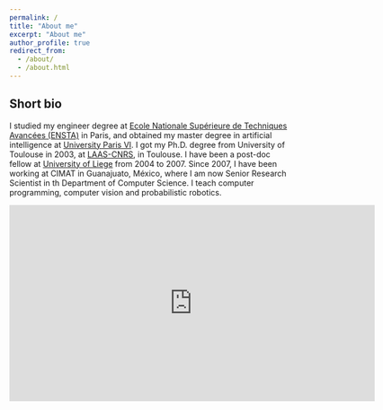 ```yaml
---
permalink: /
title: "About me"
excerpt: "About me"
author_profile: true
redirect_from:
  - /about/
  - /about.html
---
```


## Short bio

I studied my engineer degree at [Ecole Nationale Supérieure de Techniques Avancées (ENSTA)](https://www.ensta.fr) in Paris, and obtained my master degree in artificial intelligence at [University Paris VI](https://www.upmc.fr). I got my Ph.D. degree from University of Toulouse in 2003, at [LAAS-CNRS](htps://www.cimat.mx), in Toulouse. I have been a post-doc fellow at [University of Liege](https://www.ulg.ac.be) from 2004 to 2007. Since 2007, I have been working at CIMAT in Guanajuato, México, where I am now Senior Research Scientist in th Department of Computer Science. I teach computer programming, computer vision and probabilistic robotics.


<div align="center">
<iframe src="https://calendar.google.com/calendar/embed?showTitle=0&amp;showNav=0&amp;showPrint=0&amp;showTabs=0&amp;showCalendars=0&amp;mode=WEEK&amp;height=350&amp;wkst=2&amp;hl=en&amp;bgcolor=%23FFFFFF&amp;src=htt3b53fdtk023llbs0fpjq85s%40group.calendar.google.com&amp;color=%236B3304&amp;src=qlq62m41e0ke77gvdt9glctp74%40group.calendar.google.com&amp;color=%235229A3&amp;src=lire7lal4pai6kng0fkno471mg%40group.calendar.google.com&amp;color=%23333333&amp;ctz=America%2FMexico_City" style="border-width:0" width="650" height="350" frameborder="0" scrolling="no"></iframe>
</div>
